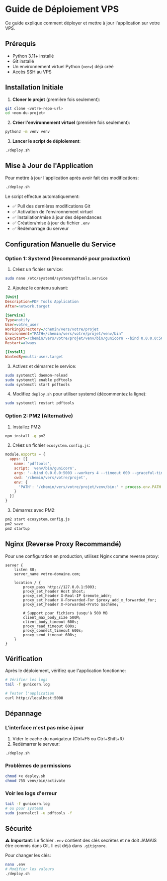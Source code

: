 # Guide de Déploiement VPS

Ce guide explique comment déployer et mettre à jour l'application sur votre VPS.

## Prérequis

- Python 3.11+ installé
- Git installé
- Un environnement virtuel Python (`venv`) déjà créé
- Accès SSH au VPS

## Installation Initiale

1. **Cloner le projet** (première fois seulement):
```bash
git clone <votre-repo-url>
cd <nom-du-projet>
```

2. **Créer l'environnement virtuel** (première fois seulement):
```bash
python3 -m venv venv
```

3. **Lancer le script de déploiement**:
```bash
./deploy.sh
```

## Mise à Jour de l'Application

Pour mettre à jour l'application après avoir fait des modifications:

```bash
./deploy.sh
```

Le script effectue automatiquement:
- ✅ Pull des dernières modifications Git
- ✅ Activation de l'environnement virtuel
- ✅ Installation/mise à jour des dépendances
- ✅ Création/mise à jour du fichier `.env`
- ✅ Redémarrage du serveur

## Configuration Manuelle du Service

### Option 1: Systemd (Recommandé pour production)

1. Créez un fichier service:
```bash
sudo nano /etc/systemd/system/pdftools.service
```

2. Ajoutez le contenu suivant:
```ini
[Unit]
Description=PDF Tools Application
After=network.target

[Service]
Type=notify
User=votre_user
WorkingDirectory=/chemin/vers/votre/projet
Environment="PATH=/chemin/vers/votre/projet/venv/bin"
ExecStart=/chemin/vers/votre/projet/venv/bin/gunicorn --bind 0.0.0.0:5003 --workers 4 --timeout 600 --graceful-timeout 600 --limit-request-line 0 --limit-request-field_size 0 main:app
Restart=always

[Install]
WantedBy=multi-user.target
```

3. Activez et démarrez le service:
```bash
sudo systemctl daemon-reload
sudo systemctl enable pdftools
sudo systemctl start pdftools
```

4. Modifiez `deploy.sh` pour utiliser systemd (décommentez la ligne):
```bash
sudo systemctl restart pdftools
```

### Option 2: PM2 (Alternative)

1. Installez PM2:
```bash
npm install -g pm2
```

2. Créez un fichier `ecosystem.config.js`:
```javascript
module.exports = {
  apps: [{
    name: 'pdftools',
    script: 'venv/bin/gunicorn',
    args: '--bind 0.0.0.0:5003 --workers 4 --timeout 600 --graceful-timeout 600 --limit-request-line 0 --limit-request-field_size 0 main:app',
    cwd: '/chemin/vers/votre/projet',
    env: {
      'PATH': '/chemin/vers/votre/projet/venv/bin:' + process.env.PATH
    }
  }]
}
```

3. Démarrez avec PM2:
```bash
pm2 start ecosystem.config.js
pm2 save
pm2 startup
```

## Nginx (Reverse Proxy Recommandé)

Pour une configuration en production, utilisez Nginx comme reverse proxy:

```nginx
server {
    listen 80;
    server_name votre-domaine.com;

    location / {
        proxy_pass http://127.0.0.1:5003;
        proxy_set_header Host $host;
        proxy_set_header X-Real-IP $remote_addr;
        proxy_set_header X-Forwarded-For $proxy_add_x_forwarded_for;
        proxy_set_header X-Forwarded-Proto $scheme;
        
        # Support pour fichiers jusqu'à 500 MB
        client_max_body_size 500M;
        client_body_timeout 600s;
        proxy_read_timeout 600s;
        proxy_connect_timeout 600s;
        proxy_send_timeout 600s;
    }
}
```

## Vérification

Après le déploiement, vérifiez que l'application fonctionne:

```bash
# Vérifier les logs
tail -f gunicorn.log

# Tester l'application
curl http://localhost:5000
```

## Dépannage

### L'interface n'est pas mise à jour

1. Vider le cache du navigateur (Ctrl+F5 ou Ctrl+Shift+R)
2. Redémarrer le serveur:
```bash
./deploy.sh
```

### Problèmes de permissions

```bash
chmod +x deploy.sh
chmod 755 venv/bin/activate
```

### Voir les logs d'erreur

```bash
tail -f gunicorn.log
# ou pour systemd
sudo journalctl -u pdftools -f
```

## Sécurité

⚠️ **Important**: Le fichier `.env` contient des clés secrètes et ne doit JAMAIS être commis dans Git. Il est déjà dans `.gitignore`.

Pour changer les clés:
```bash
nano .env
# Modifier les valeurs
./deploy.sh
```
